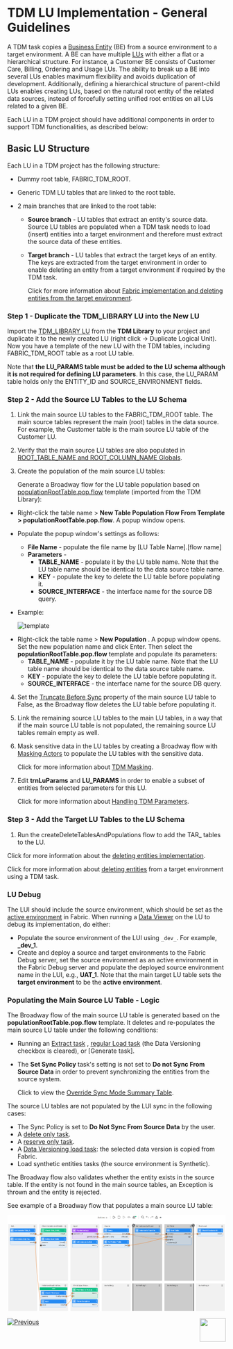 # TDM LU Implementation - General Guidelines

A TDM task copies a [Business Entity](/articles/TDM/tdm_overview/03_business_entity_overview.md) (BE) from a source environment to a target environment. A BE can have multiple [LUs](/articles/03_logical_units/01_LU_overview.md) with either a flat or a hierarchical structure. For instance, a Customer BE consists of Customer Care, Billing, Ordering and Usage LUs. The ability to break up a BE into several LUs enables maximum flexibility and avoids duplication of development. Additionally, defining a hierarchical structure of parent-child LUs enables creating LUs, based on the natural root entity of the related data sources, instead of forcefully setting unified root entities on all LUs related to a given BE.

Each LU in a TDM project should have additional components in order to support TDM functionalities, as described below:   

## Basic LU Structure

Each LU in a TDM project has the following structure:

- Dummy root table, FABRIC_TDM_ROOT. 

- Generic TDM LU tables that are linked to the root table. 

- 2 main branches that are linked to the root table:

  - **Source branch** - LU tables that extract an entity's source data. Source LU tables are populated when a TDM task needs to load (insert) entities into a target environment and therefore must extract the source data of these entities.

  - **Target branch** - LU tables that extract the target keys of an entity. The keys are extracted from the target environment in order to enable deleting an entity from a target environment if required by the TDM task.

    Click for more information about [Fabric implementation and deleting entities from the target environment](08_tdm_implement_delete_of_entities.md).

### Step 1 - Duplicate the TDM_LIBRARY LU into the New LU

Import the [TDM_LIBRARY LU](/articles/TDM/tdm_implementation/04_fabric_tdm_library.md#tdm_library-lu) from the **TDM Library** to your project and duplicate it to the newly created LU (right click -> Duplicate Logical Unit). Now you have a template of the new LU with the TDM tables, including FABRIC_TDM_ROOT table as a root LU table.

Note that **the LU_PARAMS table must be added to the LU schema although it is not required for defining LU parameters**. In this case, the LU_PARAM table holds only the ENTITY_ID and SOURCE_ENVIRONMENT fields.


### Step 2 - Add the Source LU Tables to the LU Schema


1. Link the main source LU tables to the FABRIC_TDM_ROOT table. The main source tables represent the main (root) tables in the data source. For example, the Customer table is the main source LU table of the Customer LU.

2. Verify that the main source LU tables are also populated in [ROOT_TABLE_NAME and ROOT_COLUMN_NAME Globals](/articles/TDM/tdm_implementation/04_fabric_tdm_library.md#globals).

3. Create the population of the main source LU tables:

   Generate a Broadway flow for the LU table population based on [populationRootTable.pop.flow](#populating-the-main-source-lu-table---logic) template (imported from the TDM Library): 

  <studio>
    
   - Right-click the table name > **New Table Population Flow From Template > populationRootTable.pop.flow**. A popup window opens.

   - Populate the popup window's settings as follows:

     - **File Name** - populate the file name by [LU Table Name].[flow name]
     - **Parameters** -
       - **TABLE_NAME** - populate it by the LU table name. Note that the LU table name should be identical to the data source table name.
       - **KEY** - populate the key to delete the LU table before populating it.
       - **SOURCE_INTERFACE** - the interface name for the source DB query.

   - Example:

     ![template](images/create_main_source_lu_flow_by_template.png)

  </studio>

  <web>

   - Right-click the table name > **New Population** . A popup window opens. Set the new population name and click Enter. Then select the **populationRootTable.pop.flow** template and populate its parameters:
      - **TABLE_NAME** - populate it by the LU table name. Note that the LU table name should be identical to the data source table name.
      - **KEY** - populate the key to delete the LU table before populating it.
      - **SOURCE_INTERFACE** - the interface name for the source DB query.

  </web>  

4. Set the [Truncate Before Sync](/articles/14_sync_LU_instance/04_sync_methods.md#truncate-before-sync) property of the main source LU table to False, as the Broadway flow deletes the LU table before populating it.

5. Link the remaining source LU tables to the main LU tables, in a way that if the main source LU table is not populated, the remaining source LU tables remain empty as well.

6. Mask sensitive data in the LU tables by creating a Broadway flow with [Masking Actors](/articles/19_Broadway/actors/07_masking_and_sequence_actors.md) to populate the LU tables with the sensitive data. 

   Click for more information about [TDM Masking](/articles/TDM/tdm_implementation/11_tdm_implementation_using_generic_flows.md#step-5---mask-the-sensitive-data).
   
7. Edit **trnLuParams** and **LU_PARAMS** in order to enable a subset of entities from selected parameters for this LU. 

   Click for more information about [Handling TDM Parameters](07_tdm_implementation_parameters_handling.md).

### Step 3 - Add the Target LU Tables to the LU Schema

1. Run the createDeleteTablesAndPopulations flow to add the TAR_  tables to the LU. 

Click for more information about the [deleting entities implementation](/articles/TDM/tdm_implementation/08_tdm_implement_delete_of_entities.md).

Click for more information about [deleting entities](/articles/TDM/tdm_gui/14_task_overview.md#task-types) from a target environment using a TDM task.

### LU Debug

The LUI should include the source environment, which should be set as the [active environment](/articles/25_environments/01_environments_overview.md) in Fabric. When running a [Data Viewer](/articles/13_LUDB_viewer_and_studio_debug_capabilities/01_data_viewer.md) on the LU to debug its implementation, do either:

- Populate the source environment of the LUI using `_dev_`.  For example, **_dev_1**.
- Create and deploy a source and target environments to the Fabric Debug server, set the source environment as an active environment in the Fabric Debug server and populate the deployed source environment name in the LUI, e.g., **UAT_1**. Note that the main target LU table sets the **target environment** to be the **active environment**.

### Populating the Main Source LU Table - Logic

The Broadway flow of the main source LU table is generated based on the **populationRootTable.pop.flow** template. It deletes and re-populates the main source LU table under the following conditions:

- Running an [Extract task](/articles/TDM/tdm_gui/16_extract_task.md) ,  [regular Load task](/articles/TDM/tdm_gui/17_load_task_regular_mode.md) (the Data Versioning checkbox is cleared), or [Generate task].

- The **Set Sync Policy** task's setting is not set to **Do not Sync From Source Data** in order to prevent synchronizing the entities from the source system. 

  Click to view the [Override Sync Mode Summary Table](/articles/TDM/tdm_architecture/04_task_execution_overridden_parameters.md#overriding-the-sync-mode-on-the-task-execution).

The source LU tables are not populated by the LUI sync in the following cases:

- The Sync Policy is set to **Do Not Sync From Source Data** by the user.
- A [delete only task](/articles/TDM/tdm_gui/19_delete_only_task.md).
- A  [reserve only task](/articles/TDM/tdm_gui/20_reserve_only_task.md).
- A [Data Versioning load task](/articles/TDM/tdm_gui/15_data_flux_task.md): the selected data version is copied from Fabric. 
- Load synthetic entities tasks (the source environment is Synthetic). 

The Broadway flow also validates whether the entity exists in the source table. If the entity is not found in the main source tables, an Exception is thrown and the entity is rejected.

See example of a Broadway flow that populates a main source LU table:



![root example](images/pop_root_lu_table_flow_example.png)





[![Previous](/articles/images/Previous.png)](04_fabric_tdm_library.md)[<img align="right" width="60" height="54" src="/articles/images/Next.png">](06_tdm_implementation_support_hierarchy.md)
